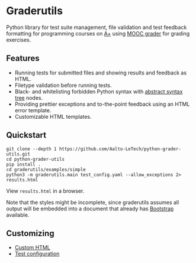 # Graderutils

Python library for test suite management, file validation and test feedback formatting for programming courses on [A+](https://github.com/Aalto-LeTech/a-plus) using [MOOC grader](https://github.com/Aalto-LeTech/mooc-grader) for grading exercises.

## Features

* Running tests for submitted files and showing results and feedback as HTML.
* Filetype validation before running tests.
* Black- and whitelisting forbidden Python syntax with [abstract syntax tree](https://docs.python.org/3/library/ast.html) nodes.
* Providing prettier exceptions and to-the-point feedback using an HTML error template.
* Customizable HTML templates.


## Quickstart

```
git clone --depth 1 https://github.com/Aalto-LeTech/python-grader-utils.git
cd python-grader-utils
pip install .
cd graderutils/examples/simple
python3 -m graderutils.main test_config.yaml --allow_exceptions 2> results.html
```
View `results.html` in a browser.

Note that the styles might be incomplete, since graderutils assumes all output will be embedded into a document that already has [Bootstrap](https://getbootstrap.com/) available.

## Customizing

* [Custom HTML](graderutils/static/README.md)
* [Test configuration](graderutils/README.md#test-configuration)

